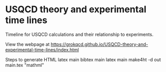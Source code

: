 # USQCD theory and experimental time lines

Timeline for USQCD calculations and their relationship to experiments.

View the webpage at https://grokqcd.github.io/USQCD-theory-and-experimental-time-lines/index.html

Steps to generate HTML 
latex main
bibtex main
latex main
make4ht -d out main.tex "mathml"

